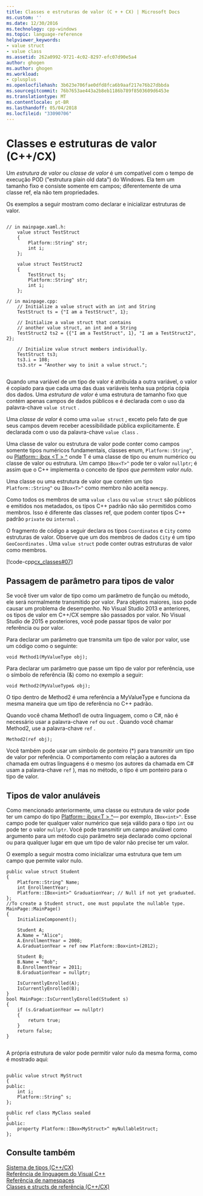 ```yaml
---
title: Classes e estruturas de valor (C + + CX) | Microsoft Docs
ms.custom: ''
ms.date: 12/30/2016
ms.technology: cpp-windows
ms.topic: language-reference
helpviewer_keywords:
- value struct
- value class
ms.assetid: 262a0992-9721-4c02-8297-efc07d90e5a4
author: ghogen
ms.author: ghogen
ms.workload:
- cplusplus
ms.openlocfilehash: 3b623e706fae0dfd8fca6b9aaf217e76b27dbbda
ms.sourcegitcommit: 76b7653ae443a2b8eb1186b789f8503609d6453e
ms.translationtype: MT
ms.contentlocale: pt-BR
ms.lasthandoff: 05/04/2018
ms.locfileid: "33090706"
---
```

# <a name="value-classes-and-structs-ccx"></a>Classes e estruturas de valor (C++/CX)
Um *estrutura de valor* ou *classe de valor* é um compatível com o tempo de execução POD ("estrutura plain old data") do Windows. Ela tem um tamanho fixo e consiste somente em campos; diferentemente de uma classe ref, ela não tem propriedades.  
  
 Os exemplos a seguir mostram como declarar e inicializar estruturas de valor.  
  
```  
  
// in mainpage.xaml.h:  
    value struct TestStruct  
    {  
        Platform::String^ str;  
        int i;  
    };  
  
    value struct TestStruct2  
    {  
        TestStruct ts;  
        Platform::String^ str;  
        int i;  
    };  
  
// in mainpage.cpp:  
    // Initialize a value struct with an int and String  
    TestStruct ts = {"I am a TestStruct", 1};  
  
    // Initialize a value struct that contains  
    // another value struct, an int and a String  
    TestStruct2 ts2 = {{"I am a TestStruct", 1}, "I am a TestStruct2", 2};  
  
    // Initialize value struct members individually.  
    TestStruct ts3;   
    ts3.i = 108;  
    ts3.str = "Another way to init a value struct.";  
  
```  
  
 Quando uma variável de um tipo de valor é atribuída a outra variável, o valor é copiado para que cada uma das duas variáveis tenha sua própria cópia dos dados. Uma *estrutura de valor* é uma estrutura de tamanho fixo que contém apenas campos de dados públicos e é declarada com o uso da palavra-chave `value struct` .  
  
 Uma *classe de valor* é como uma `value struct` , exceto pelo fato de que seus campos devem receber acessibilidade pública explicitamente. É declarada com o uso da palavra-chave `value class` .  
  
 Uma classe de valor ou estrutura de valor pode conter como campos somente tipos numéricos fundamentais, classes enum, `Platform::String^`, ou [Platform:: ibox \<T > ^](../cppcx/platform-ibox-interface.md) onde T é uma classe de tipo ou enum numérico ou classe de valor ou estrutura. Um campo `IBox<T>^` pode ter o valor `nullptr`; é assim que o C++ implementa o conceito de *tipos que permitem valor nulo*.  
  
 Uma classe ou uma estrutura de valor que contém um tipo `Platform::String^` ou `IBox<T>^` como membro não aceita `memcpy`.  
  
 Como todos os membros de uma `value class` ou `value struct` são públicos e emitidos nos metadados, os tipos C++ padrão não são permitidos como membros. Isso é diferente das classes ref, que podem conter tipos C++ padrão `private` ou `internal` .  
  
 O fragmento de código a seguir declara os tipos `Coordinates` e `City` como estruturas de valor. Observe que um dos membros de dados `City` é um tipo `GeoCoordinates` . Uma `value struct` pode conter outras estruturas de valor como membros.  
  
 [!code-cpp[cx_classes#07](../cppcx/codesnippet/CPP/classesstructs/class1.h#07)]  
  
## <a name="parameter-passing-for-value-types"></a>Passagem de parâmetro para tipos de valor  
 Se você tiver um valor de tipo como um parâmetro de função ou método, ele será normalmente transmitido por valor. Para objetos maiores, isso pode causar um problema de desempenho. No Visual Studio 2013 e anteriores, os tipos de valor em C++/CX sempre são passados por valor. No Visual Studio de 2015 e posteriores, você pode passar tipos de valor por referência ou por valor.  
  
 Para declarar um parâmetro que transmita um tipo de valor por valor, use um código como o seguinte:  
  
```  
void Method1(MyValueType obj);  
```  
  
 Para declarar um parâmetro que passe um tipo de valor por referência, use o símbolo de referência (&) como no exemplo a seguir:  
  
```  
void Method2(MyValueType& obj);  
```  
  
 O tipo dentro de Method2 é uma referência a MyValueType e funciona da mesma maneira que um tipo de referência no C++ padrão.  
  
 Quando você chama Method1 de outra linguagem, como o C#, não é necessário usar a palavra-chave `ref` ou `out` . Quando você chamar Method2, use a palavra-chave `ref` .  
  
```  
Method2(ref obj);  
```  
  
 Você também pode usar um símbolo de ponteiro (*) para transmitir um tipo de valor por referência. O comportamento com relação a autores da chamada em outras linguagens é o mesmo (os autores da chamada em C# usam a palavra-chave `ref` ), mas no método, o tipo é um ponteiro para o tipo de valor.  
  
## <a name="nullable-value-types"></a>Tipos de valor anuláveis  
 Como mencionado anteriormente, uma classe ou estrutura de valor pode ter um campo do tipo [Platform:: ibox\<T > ^](../cppcx/platform-ibox-interface.md)— por exemplo, `IBox<int>^`. Esse campo pode ter qualquer valor numérico que seja válido para o tipo `int` ou pode ter o valor `nullptr`. Você pode transmitir um campo anulável como argumento para um método cujo parâmetro seja declarado como opcional ou para qualquer lugar em que um tipo de valor não precise ter um valor.  
  
 O exemplo a seguir mostra como inicializar uma estrutura que tem um campo que permite valor nulo.  
  
```  
public value struct Student  
{  
    Platform::String^ Name;  
    int EnrollmentYear;  
    Platform::IBox<int>^ GraduationYear; // Null if not yet graduated.   
};  
//To create a Student struct, one must populate the nullable type.   
MainPage::MainPage()  
{  
    InitializeComponent();  
  
    Student A;  
    A.Name = "Alice";  
    A.EnrollmentYear = 2008;  
    A.GraduationYear = ref new Platform::Box<int>(2012);  
  
    Student B;  
    B.Name = "Bob";  
    B.EnrollmentYear = 2011;  
    B.GraduationYear = nullptr;  
  
    IsCurrentlyEnrolled(A);  
    IsCurrentlyEnrolled(B);  
}  
bool MainPage::IsCurrentlyEnrolled(Student s)  
{  
    if (s.GraduationYear == nullptr)  
    {  
        return true;  
    }  
    return false;  
}  
  
```  
  
 A própria estrutura de valor pode permitir valor nulo da mesma forma, como é mostrado aqui:  
  
```  
  
public value struct MyStruct  
{  
public:  
    int i;  
    Platform::String^ s;  
};  
  
public ref class MyClass sealed  
{  
public:  
    property Platform::IBox<MyStruct>^ myNullableStruct;  
};  
```  
  
## <a name="see-also"></a>Consulte também  
 [Sistema de tipos (C++/CX)](../cppcx/type-system-c-cx.md)   
 [Referência de linguagem do Visual C++](../cppcx/visual-c-language-reference-c-cx.md)   
 [Referência de namespaces](../cppcx/namespaces-reference-c-cx.md)   
 [Classes e structs de referência (C++/CX)](../cppcx/ref-classes-and-structs-c-cx.md)